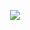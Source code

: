 <p align="center">
  <img align="center" src="https://github-readme-stats.vercel.app/api?username=aaditgupta21&title_color=5af78e&text_color=ffffff&bg_color=282a36&show_icons=true&icon_color=FFF" />
</p>

